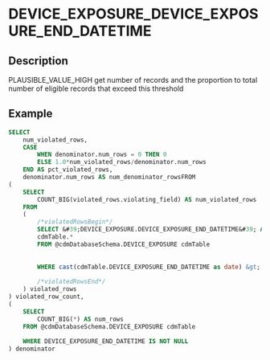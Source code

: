 



# DEVICE_EXPOSURE_DEVICE_EXPOSURE_END_DATETIME



## Description
PLAUSIBLE_VALUE_HIGH
get number of records and the proportion to total number of eligible records that exceed this threshold



## Example
```sql
SELECT 
	num_violated_rows, 
	CASE 
		WHEN denominator.num_rows = 0 THEN 0 
		ELSE 1.0*num_violated_rows/denominator.num_rows 
	END AS pct_violated_rows, 
  	denominator.num_rows AS num_denominator_rowsFROM
(
	SELECT 
		COUNT_BIG(violated_rows.violating_field) AS num_violated_rows
	FROM
	(
		/*violatedRowsBegin*/
		SELECT &#39;DEVICE_EXPOSURE.DEVICE_EXPOSURE_END_DATETIME&#39; AS violating_field, 
		cdmTable.*
    	FROM @cdmDatabaseSchema.DEVICE_EXPOSURE cdmTable
    		
    		
      	WHERE cast(cdmTable.DEVICE_EXPOSURE_END_DATETIME as date) &gt; cast(DATEADD(dd,1,GETDATE()) as date)
    	
		/*violatedRowsEnd*/
	) violated_rows
) violated_row_count,
(
	SELECT 
		COUNT_BIG(*) AS num_rows
	FROM @cdmDatabaseSchema.DEVICE_EXPOSURE cdmTable
		
  	WHERE DEVICE_EXPOSURE_END_DATETIME IS NOT NULL
) denominator
```

